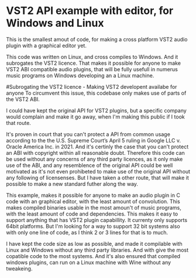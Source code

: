 # VST2 API example with editor, for Windows and Linux
This is the smallest amout of code, for making a cross platform VST2 audio plugin with a graphical editor yet.

This code was written on Linux, and cross compiles to Windows. And it subrogates the VST2 licence. That makes it possible for anyone to make VST2 ABI compatible audio plugins, that will be fully usefull in numerus music programs on Windows developing an a Linux machine.

#Subrogating the VST2 licence - Making VST2 developent availabe for anyone
To circumvent this issue, this codebase only makes use of parts of the VST2 ABI.

I could have kept the original API for VST2 plugins, but a specific company would complain and make it go away, when I'm making this public if I took that route.

It's proven in court that you can't protect a API from common usage according to the the U.S. Supreme Court’s April 5 ruling in Google LLC v. Oracle America Inc. in 2021. And it's certinly the case that you can't protect an ABI with copyright within all reasonable doubt. Therefore this code can be used without any concerns of any third party licences, as it only make use of the ABI, and any resemblence of the original API could be well motivated as it's not even prohibeted to make use of the original API without any following of licensenses. But I have taken a other route, that will make it possible to make a new standard futher along the way.

This example, makes it possible for anyone to make an audio plugin in C code with an graphical editor, with the least amount of convolution. This makes compiled binaries usable in the most amoun't of music programs, with the least amount of code and dependencies. This makes it easy to support anything that has VST2 plugin capabillity. It currenty only supports 64bit platforms. But I'm looking for a way to support 32 bit systems also with only one line of code, as I think 2 or 3 lines for that is to much.

I have kept the code size as low as possible, and made it compilable with Linux and Windows without any third party libraries. And with give the most copatible code to the most systems. And it's also ensured that compiled windows plugins, can run on a Linux machine with Wine without any tweakeing.






